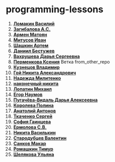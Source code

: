 # programming-lessons
1. **[Ломакин Василий](https://github.com/1231278/programming-lessons)**
1. **[Загибалова А.С.](https://github.com/anya904/programming-lessons-1)**
1. **[Армен Матоян](https://github.com/Armencho9/programming-lessons)**
1. **[Митусов Иван](https://github.com/arronblak/programming-lessons)**
1. **[Шашкин Артем](https://github.com/Artmen212/programming-lessons-1)**
1. **[Даниил Бестужев](https://github.com/bestdaniil/programming-lessons)**
1. **[Вахрушева Дарья Сергеевна](https://github.com/DashaVa/programming-lessons-1)**
1. **[Перменкова Ксения](https://github.com/Ksu07/programming-lessons-1)** Ветка from_other_repo
1. **[Кузнецов Владимир](https://github.com/kumpat/programming-lessons)**
1. **[Гой Никита Александрович](https://github.com/mamay2343/programming-lessons-1)**
1. **[Надежда Милитенко](https://github.com/NadezhdaMilet/programming-lessons)**
1. **[наконечный никита](https://github.com/nikitkyyyl/programming-lessons)**
1. **[Лопатин Михаил](https://github.com/NotikoKabayashi/programming-lessons-1)**
1. **[Егор Наумов](https://github.com/Num0ff/programming-lessons)**
1. **[Пугачёва-Видаль Дарья Алексеевна](https://github.com/pedaaal/programming-lessons)**
1. **[Королева Полина](https://github.com/polina904/programming-lessons)**
1. **[Анатолий Антонов](https://github.com/RichardGotze/programming-lessons-1)**
1. **[Ткаченко Сергей](https://github.com/s1mple-person/programming-lessons-1)**
1. **[София Гаинцева](https://github.com/SofaGaintseva/programming-lessons-1)**
1. **[Ермолова С.В.](https://github.com/sonyaerm/programming-lessons)**
1. **[Никита Василькин](https://github.com/Spitrec/programming-lessons)**
1. **[Стародубцев Валентин](https://github.com/Starodybcev/programming-lessons)**
1. **[Санков Макар](https://github.com/thousandminusseven/programming-lessons-1)**
1. **[Ромашкин Тимур](https://github.com/Timurrrrrrrrrrrr/programming-lessons-1)**
1. **[Шелякова Ульяна](https://github.com/Ulyasha02/programming-lessons-1)**
